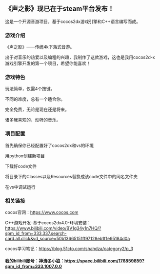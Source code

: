 ## 《声之影》现已在于steam平台发布！

这是一个开源音游项目，基于cocos2dx游戏引擎和C++语言编写而成。

### 游戏介绍

《声之影》——传统4k下落式音游。

出于对音乐的热爱以及编程的兴趣，我制作了这款游戏，这也是我用cocos2d-x游戏引擎开发的第一个项目，希望你能喜欢！

### 游戏特色

玩法简单，仅需4个按键。

不同的难度，总有一个适合你。

完全免费，无论是现在还是将来。

诸多我喜欢的，动听的音乐。

### 项目配置

首先确保你已经配置好了cocos2dx和vs的环境

用python创建新项目

下载好code文件

将目录下的Classes以及Resources替换成该code文件中的同名文件夹

在vs中调试运行

### 相关链接

cocos官网：https://www.cocos.com

C++游戏开发-基于cocos2dx4.0-环境安装：https://www.bilibili.com/video/BV1g34y1n7HQ/?spm_id_from=333.337.search-card.all.click&vd_source=50b13665151ff97128eb1f1e95184d0a

cocos学习笔记：https://blog.51cto.com/shahdza/category2/p_3

#### 我的bilibili账号：神渣冬小狼：https://space.bilibili.com/176859859?spm_id_from=333.1007.0.0
